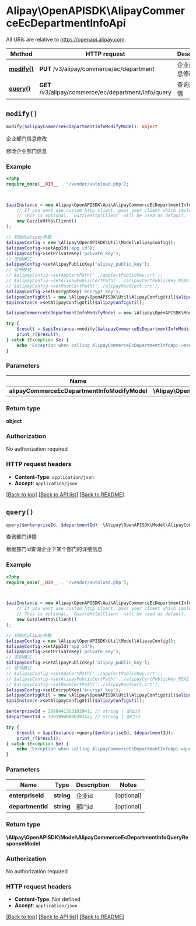 # Alipay\OpenAPISDK\AlipayCommerceEcDepartmentInfoApi

All URIs are relative to https://openapi.alipay.com.

Method | HTTP request | Description
------------- | ------------- | -------------
[**modify()**](AlipayCommerceEcDepartmentInfoApi.md#modify) | **PUT** /v3/alipay/commerce/ec/department | 企业部门信息修改
[**query()**](AlipayCommerceEcDepartmentInfoApi.md#query) | **GET** /v3/alipay/commerce/ec/department/info/query | 查询部门详情


## `modify()`

```php
modify($alipayCommerceEcDepartmentInfoModifyModel): object
```

企业部门信息修改

修改企业部门信息

### Example

```php
<?php
require_once(__DIR__ . '/vendor/autoload.php');



$apiInstance = new Alipay\OpenAPISDK\Api\AlipayCommerceEcDepartmentInfoApi(
    // If you want use custom http client, pass your client which implements `GuzzleHttp\ClientInterface`.
    // This is optional, `GuzzleHttp\Client` will be used as default.
    new GuzzleHttp\Client()
);

// 初始化alipay参数
$alipayConfig = new \Alipay\OpenAPISDK\Util\Model\AlipayConfig();
$alipayConfig->setAppId('app_id');
$alipayConfig->setPrivateKey('private_key');
// 密钥模式
$alipayConfig->setAlipayPublicKey('alipay_public_key');
// 证书模式
// $alipayConfig->setAppCertPath('../appCertPublicKey.crt');
// $alipayConfig->setAlipayPublicCertPath('../alipayCertPublicKey_RSA2.crt');
// $alipayConfig->setRootCertPath('../alipayRootCert.crt');
$alipayConfig->setEncryptKey('encrypt_key');
$alipayConfigUtil = new \Alipay\OpenAPISDK\Util\AlipayConfigUtil($alipayConfig);
$apiInstance->setAlipayConfigUtil($alipayConfigUtil);

$alipayCommerceEcDepartmentInfoModifyModel = new \Alipay\OpenAPISDK\Model\AlipayCommerceEcDepartmentInfoModifyModel(); // \Alipay\OpenAPISDK\Model\AlipayCommerceEcDepartmentInfoModifyModel

try {
    $result = $apiInstance->modify($alipayCommerceEcDepartmentInfoModifyModel);
    print_r($result);
} catch (Exception $e) {
    echo 'Exception when calling AlipayCommerceEcDepartmentInfoApi->modify: ', $e->getMessage(), PHP_EOL;
}
```

### Parameters

Name | Type | Description  | Notes
------------- | ------------- | ------------- | -------------
 **alipayCommerceEcDepartmentInfoModifyModel** | **\Alipay\OpenAPISDK\Model\AlipayCommerceEcDepartmentInfoModifyModel**|  | [optional]

### Return type

**object**

### Authorization

No authorization required

### HTTP request headers

- **Content-Type**: `application/json`
- **Accept**: `application/json`

[[Back to top]](#) [[Back to API list]](../../README.md#api-endpoints)
[[Back to README]](../../README.md)

## `query()`

```php
query($enterpriseId, $departmentId): \Alipay\OpenAPISDK\Model\AlipayCommerceEcDepartmentInfoQueryResponseModel
```

查询部门详情

根据部门id查询企业下某个部门的详细信息

### Example

```php
<?php
require_once(__DIR__ . '/vendor/autoload.php');



$apiInstance = new Alipay\OpenAPISDK\Api\AlipayCommerceEcDepartmentInfoApi(
    // If you want use custom http client, pass your client which implements `GuzzleHttp\ClientInterface`.
    // This is optional, `GuzzleHttp\Client` will be used as default.
    new GuzzleHttp\Client()
);

// 初始化alipay参数
$alipayConfig = new \Alipay\OpenAPISDK\Util\Model\AlipayConfig();
$alipayConfig->setAppId('app_id');
$alipayConfig->setPrivateKey('private_key');
// 密钥模式
$alipayConfig->setAlipayPublicKey('alipay_public_key');
// 证书模式
// $alipayConfig->setAppCertPath('../appCertPublicKey.crt');
// $alipayConfig->setAlipayPublicCertPath('../alipayCertPublicKey_RSA2.crt');
// $alipayConfig->setRootCertPath('../alipayRootCert.crt');
$alipayConfig->setEncryptKey('encrypt_key');
$alipayConfigUtil = new \Alipay\OpenAPISDK\Util\AlipayConfigUtil($alipayConfig);
$apiInstance->setAlipayConfigUtil($alipayConfigUtil);

$enterpriseId = 2088441363102941; // string | 企业id
$departmentId = 1001094000039142; // string | 部门id

try {
    $result = $apiInstance->query($enterpriseId, $departmentId);
    print_r($result);
} catch (Exception $e) {
    echo 'Exception when calling AlipayCommerceEcDepartmentInfoApi->query: ', $e->getMessage(), PHP_EOL;
}
```

### Parameters

Name | Type | Description  | Notes
------------- | ------------- | ------------- | -------------
 **enterpriseId** | **string**| 企业id | [optional]
 **departmentId** | **string**| 部门id | [optional]

### Return type

**\Alipay\OpenAPISDK\Model\AlipayCommerceEcDepartmentInfoQueryResponseModel**

### Authorization

No authorization required

### HTTP request headers

- **Content-Type**: Not defined
- **Accept**: `application/json`

[[Back to top]](#) [[Back to API list]](../../README.md#api-endpoints)
[[Back to README]](../../README.md)
